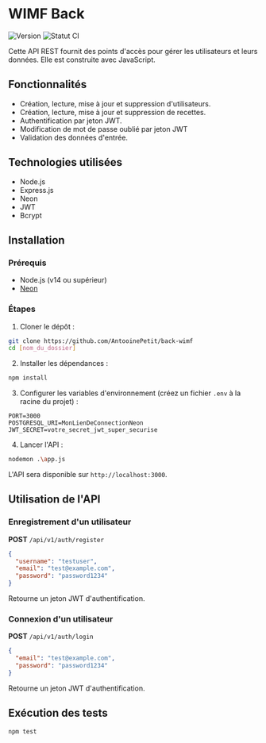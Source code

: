 # WIMF Back

![Version](https://img.shields.io/badge/Version-1.0.0-blue.svg)
![Statut CI](https://img.shields.io/badge/CI-Passing-brightgreen.svg)

Cette API REST fournit des points d'accès pour gérer les utilisateurs et leurs données. Elle est construite avec JavaScript.

## Fonctionnalités

- Création, lecture, mise à jour et suppression d'utilisateurs.
- Création, lecture, mise à jour et suppression de recettes.
- Authentification par jeton JWT.
- Modification de mot de passe oublié par jeton JWT
- Validation des données d'entrée.

## Technologies utilisées

- Node.js
- Express.js
- Neon
- JWT
- Bcrypt

## Installation

### Prérequis

- Node.js (v14 ou supérieur)
- [Neon](https://neon.com/)

### Étapes

1. Cloner le dépôt :

```bash
git clone https://github.com/AntooinePetit/back-wimf
cd [nom_du_dossier]
```

2. Installer les dépendances :

```bash
npm install
```

3. Configurer les variables d'environnement (créez un fichier `.env` à la racine du projet) :

```
PORT=3000
POSTGRESQL_URI=MonLienDeConnectionNeon
JWT_SECRET=votre_secret_jwt_super_securise
```

4. Lancer l'API :

```bash
nodemon .\app.js
```

L'API sera disponible sur `http://localhost:3000`.

## Utilisation de l'API

### Enregistrement d'un utilisateur

**POST** `/api/v1/auth/register`

```json
{
  "username": "testuser",
  "email": "test@example.com",
  "password": "password1234"
}
```

Retourne un jeton JWT d'authentification.

### Connexion d'un utilisateur

**POST** `/api/v1/auth/login`

```json
{
  "email": "test@example.com",
  "password": "password1234"
}
```

Retourne un jeton JWT d'authentification.

<!-- 
### Mot de passe oublié d'un utilisateur

**POST** `/api/v1/auth/forgot-pass`

```json
{
  "email": "test@example.com"
}
```

Retourne un jeton JWT de réinitialisation de mot de passe.

### Réinitialisation du mot de passe oublié

**PUT** `/api/v1/auth/reset-pass`

```json
{
  "email": "test@example.com",
  "password": "newpassword1234"
}
```

### Obtention des informations de tous les utilisateurs inscrits

**GET** `/api/v1/users`

Header: `Authorization: Bearer <votre_jeton_jwt>`

Nécessite un token d'authentification d'un compte modérateur ou administrateur

### Obtention des informations d'un utilisateur spécifique

**GET** `/api/v1/users/:id_de_l_utilisateur`

Header: `Authorization: Bearer <votre_jeton_jwt>`

Nécessite un token d'authentification d'un compte modérateur ou administrateur OU du compte utilisateur recherché

### Mise à jour des informations d'un compte spécifique

**PUT** `/api/v1/users/:id_de_l_utilisateur`

Header: `Authorization: Bearer <votre_jeton_jwt>`

```json
{
  "username": "usertest",
  "rights": "Administrator",
  "accessibility": {
    "nutritionalValues": false,
    "calories": false,
    "allergies": ["Noix", "Saumon"],
    "diet": ["Végétarien"],
    "bannedIngredients": ["Navet"]
  }
}
```

Nécessite un token d'authentification d'un compte modérateur ou administrateur OU du compte utilisateur à modifier -->

## Exécution des tests

```bash
npm test
```

<!-- 

## Contribution

Voir le fichier [CONTRIBUTING.md](CONTRIBUTING.md) pour les directives de contribution.

## Licence

Ce projet est sous licence Apache 2.0. Voir le fichier _LICENSE_ pour plus de détails.

## Contact

Pour toute question, contactez [votre nom/email](mailto:votre.mail@example.com) -->
